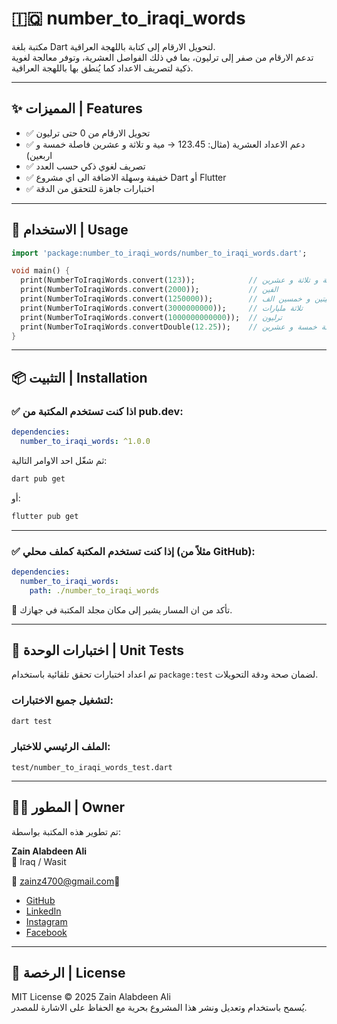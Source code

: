 # 🇮🇶 number_to_iraqi_words

مكتبة بلغة Dart لتحويل الارقام إلى كتابة باللهجة العراقية.  
تدعم الارقام من صفر إلى ترليون، بما في ذلك الفواصل العشرية، وتوفر معالجة لغوية ذكية لتصريف الاعداد كما يُنطق بها باللهجة العراقية.

---------------

## ✨ المميزات | Features

- ✅ تحويل الارقام من 0 حتى ترليون
- ✅ دعم الاعداد العشرية (مثال: 123.45 → مية و تلاثة و عشرين فاصلة خمسة و اربعين)
- ✅ تصريف لغوي ذكي حسب العدد
- ✅ خفيفة وسهلة الاضافة الى اي مشروع Dart أو Flutter
- ✅ اختبارات جاهزة للتحقق من الدقة

---

## 🚀 الاستخدام | Usage

```dart
import 'package:number_to_iraqi_words/number_to_iraqi_words.dart';

void main() {
  print(NumberToIraqiWords.convert(123));            // مية و تلاثة و عشرين
  print(NumberToIraqiWords.convert(2000));           // الفين
  print(NumberToIraqiWords.convert(1250000));        // مليون و ميتين و خمسين الف
  print(NumberToIraqiWords.convert(3000000000));     // تلاثة مليارات
  print(NumberToIraqiWords.convert(1000000000000));  // ترليون
  print(NumberToIraqiWords.convertDouble(12.25));    // اثنعش فاصلة خمسة و عشرين
}
```

---

## 📦 التثبيت | Installation

### ✅ اذا كنت تستخدم المكتبة من pub.dev:

```yaml
dependencies:
  number_to_iraqi_words: ^1.0.0
```

ثم شغّل احد الاوامر التالية:

```bash
dart pub get
```

أو:

```bash
flutter pub get
```

---

### ✅ إذا كنت تستخدم المكتبة كملف محلي (مثلاً من GitHub):

```yaml
dependencies:
  number_to_iraqi_words:
    path: ./number_to_iraqi_words
```

📌 تأكد من ان المسار يشير إلى مكان مجلد المكتبة في جهازك.

---------------

## 🧪 اختبارات الوحدة | Unit Tests

تم اعداد اختبارات تحقق تلقائية باستخدام `package:test` لضمان صحة ودقة التحويلات.

### لتشغيل جميع الاختبارات:

```bash
dart test
```

### الملف الرئيسي للاختبار:

```
test/number_to_iraqi_words_test.dart
```

---

## 🧑‍💻 المطور | Owner

تم تطوير هذه المكتبة بواسطة:

**Zain Alabdeen Ali**  
📍 Iraq / Wasit

📧 zainz4700@gmail.com🔗

- [GitHub](https://github.com/zain313)
- [LinkedIn](https://www.linkedin.com/in/itzainali/)
- [Instagram](https://www.instagram.com/it.zain.ali/)
- [Facebook](https://www.facebook.com/zainalabdeen.ali.2)


---------------

## 📄 الرخصة | License

MIT License © 2025 Zain Alabdeen Ali  
يُسمح باستخدام وتعديل ونشر هذا المشروع بحرية مع الحفاظ على الاشارة للمصدر.
